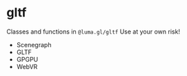 # gltf

Classes and functions in `@luma.gl/gltf` 
Use at your own risk!

- Scenegraph
- GLTF
- GPGPU
- WebVR
